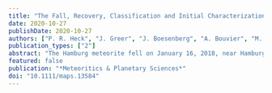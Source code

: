 ```yaml
---
title: "The Fall, Recovery, Classification and Initial Characterization of the Hamburg, Michigan H4 Chondrite"
date: 2020-10-27
publishDate: 2020-10-27
authors: ["P. R. Heck", "J. Greer", "J. Boesenberg", "A. Bouvier", "M. W. Caffee", "W. Cassata", "C. Corrigan", "A. M. Davis", "D. Davis", "M. Fries", "M. Hankey", "P. Jenniskens", "P. Schmitt-Kopplin", "S. Sheu", "R. Trappitsch", "M. Velbel", "B. Weller", "K. Welten", "Q.-Z. Yin", "M. E. Sanborn", "K. Ziegler", "D. Rowland", "K. L. Verosub", "Q. Zhou", "Y. Liu", "G. Q. Tang", "Q. L. Li", "X.-H. Li"]
publication_types: ["2"]
abstract: "The Hamburg meteorite fell on January 16, 2018, near Hamburg, Michigan, after a fireball event widely observed in the U.S. Midwest and in Ontario, Canada. Several fragments fell onto frozen surfaces of lakes and, thanks to weather radar data, were recovered days after the fall. The studied rock fragments show no or little signs of terrestrial weathering. Here, we present the initial results from an international consortium study to describe the fall, characterize the meteorite, and probe the collision history of Hamburg. About 1 kg of recovered meteorites was initially reported. Petrology, mineral chemistry, trace element and organic chemistry, and O and Cr isotopic compositions are characteristic of H4 chondrites. Cosmic ray exposure ages based on cosmogenic <sup>3</sup>He, <sup>21</sup>Ne, and <sup>38</sup>Ar are ~12 Ma, and roughly agree with each other. Noble gas data as well as the cosmogenic <sup>10</sup>Be concentration point to a small 40–60 cm diameter meteoroid. An <sup>40</sup>Ar‐<sup>39</sup>Ar age of 4532 ± 24 Ma indicates no major impact event occurring later in its evolutionary history, consistent with data of other H4 chondrites. Microanalyses of phosphates with LA‐ICPMS give an average Pb‐Pb age of 4549 ± 36 Ma. This is in good agreement with the average SIMS Pb‐Pb phosphate age of 4535.3 ± 9.5 Ma and U‐Pb Concordia age of 4535 ± 10 Ma. The weighted average age of 4541.6 ± 9.5 Ma reflects the metamorphic phosphate crystallization age after parent body formation in the early solar system."
featured: false
publication: "*Meteoritics & Planetary Sciences*"
doi: "10.1111/maps.13584"
---
```


